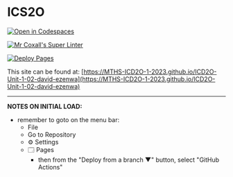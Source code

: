 # ICS2O

[![Open in Codespaces](https://classroom.github.com/assets/launch-codespace-7f7980b617ed060a017424585567c406b6ee15c891e84e1186181d67ecf80aa0.svg)](https://classroom.github.com/open-in-codespaces?assignment_repo_id=13846473)

[![Mr Coxall's Super Linter](https://github.com/MTHS-ICD2O-1-2023/ICD2O-Unit-1-02-david-ezenwa/workflows/Mr%20Coxall's%20Super%20Linter/badge.svg)](https://github.com/MTHS-ICD2O-1-2023/ICD2O-Unit-1-02-david-ezenwa/actions)

[![Deploy Pages](https://github.com/MTHS-ICD2O-1-2023/ICD2O-Unit-1-02-david-ezenwa/workflows/Deploy%20Pages/badge.svg)](https://github.com/MTHS-ICD2O-1-2023/ICD2O-Unit-1-02-david-ezenwa/actions)

This site can be found at: [https://MTHS-ICD2O-1-2023.github.io/ICD2O-Unit-1-02-david-ezenwa](https://MTHS-ICD2O-1-2023.github.io/ICD2O-Unit-1-02-david-ezenwa)

---

**NOTES ON INITIAL LOAD:**
- remember to goto on the menu bar:
  - File
  - Go to Repository
  - ⚙ Settings
  - 🗔 Pages
    - then from the "Deploy from a branch ▼" button, select "GitHub Actions"
